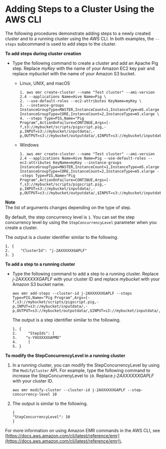 # Adding Steps to a Cluster Using the AWS CLI<a name="add-step-cli"></a>

The following procedures demonstrate adding steps to a newly created cluster and to a running cluster using the AWS CLI\. In both examples, the `--steps` subcommand is used to add steps to the cluster\. 

**To add steps during cluster creation**
+ Type the following command to create a cluster and add an Apache Pig step\. Replace *myKey* with the name of your Amazon EC2 key pair and replace *mybucket* with the name of your Amazon S3 bucket\.
  + Linux, UNIX, and macOS

    ```
    1. aws emr create-cluster --name "Test cluster" --ami-version 2.4 --applications Name=Hive Name=Pig \
    2. --use-default-roles --ec2-attributes KeyName=myKey \
    3. --instance-groups InstanceGroupType=MASTER,InstanceCount=1,InstanceType=m5.xlarge InstanceGroupType=CORE,InstanceCount=2,InstanceType=m5.xlarge \
    4. --steps Type=PIG,Name="Pig Program",ActionOnFailure=CONTINUE,Args=[-f,s3://mybucket/scripts/pigscript.pig,-p,INPUT=s3://mybucket/inputdata/,-p,OUTPUT=s3://mybucket/outputdata/,$INPUT=s3://mybucket/inputdata/,$OUTPUT=s3://mybucket/outputdata/]
    ```
  + Windows

    ```
    1. aws emr create-cluster --name "Test cluster" --ami-version 2.4 --applications Name=Hive Name=Pig --use-default-roles --ec2-attributes KeyName=myKey --instance-groups InstanceGroupType=MASTER,InstanceCount=1,InstanceType=m5.xlarge InstanceGroupType=CORE,InstanceCount=2,InstanceType=m5.xlarge --steps Type=PIG,Name="Pig Program",ActionOnFailure=CONTINUE,Args=[-f,s3://mybucket/scripts/pigscript.pig,-p,INPUT=s3://mybucket/inputdata/,-p,OUTPUT=s3://mybucket/outputdata/,$INPUT=s3://mybucket/inputdata/,$OUTPUT=s3://mybucket/outputdata/]
    ```
**Note**  
The list of arguments changes depending on the type of step\.

  By default, the step concurrency level is `1`\. You can set the step concurrency level by using the `StepConcurrencyLevel` parameter when you create a cluster\. 

  The output is a cluster identifier similar to the following\. 

  ```
  1. {
  2.     "ClusterId": "j-2AXXXXXXGAPLF"
  3. }
  ```

**To add a step to a running cluster**
+ Type the following command to add a step to a running cluster\. Replace *j\-2AXXXXXXGAPLF* with your cluster ID and replace *mybucket* with your Amazon S3 bucket name\. 

  ```
  aws emr add-steps --cluster-id j-2AXXXXXXGAPLF --steps Type=PIG,Name="Pig Program",Args=[-f,s3://mybucket/scripts/pigscript.pig,-p,INPUT=s3://mybucket/inputdata/,-p,OUTPUT=s3://mybucket/outputdata/,$INPUT=s3://mybucket/inputdata/,$OUTPUT=s3://mybucket/outputdata/] 
  ```

   The output is a step identifier similar to the following\.

  ```
  1. {
  2.     "StepIds": [
  3. 	"s-Y9XXXXXXAPMD"
  4.     ]
  5. }
  ```

**To modify the StepConcurrencyLevel in a running cluster**

1. In a running cluster, you can modify the StepConcurrencyLevel by using the `ModifyCluster` API\. For example, type the following command to increase the StepConcurrenyLevel to `10`\. Replace *j\-2AXXXXXXGAPLF* with your cluster ID\.

   ```
   aws emr modify-cluster --cluster-id j-2AXXXXXXGAPLF --step-concurrency-level 10
   ```

1. The output is similar to the following\.

   ```
   {
   "StepConcurrencyLevel": 10
   }
   ```

For more information on using Amazon EMR commands in the AWS CLI, see [https://docs.aws.amazon.com/cli/latest/reference/emr](https://docs.aws.amazon.com/cli/latest/reference/emr)\.